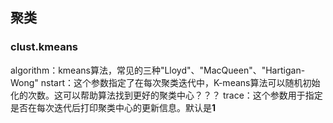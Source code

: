 





## 聚类

### clust.kmeans

algorithm：kmeans算法，常见的三种"Lloyd"、"MacQueen"、"Hartigan-Wong"
nstart：这个参数指定了在每次聚类迭代中，K-means算法可以随机初始化的次数。这可以帮助算法找到更好的聚类中心？？？
trace：这个参数用于指定是否在每次迭代后打印聚类中心的更新信息。默认是**1**